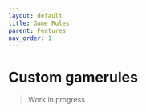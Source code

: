 ```yaml
---
layout: default
title: Game Rules
parent: Features
nav_order: 1
---
```

# Custom gamerules

> Work in progress